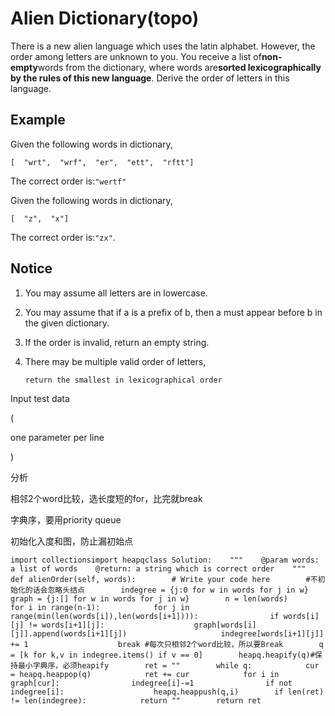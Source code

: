 # Alien Dictionary\(topo\)

There is a new alien language which uses the latin alphabet. However, the order among letters are unknown to you. You receive a list of**non-empty**words from the dictionary, where words are**sorted lexicographically by the rules of this new language**. Derive the order of letters in this language.

## Example

Given the following words in dictionary,

```text
[  "wrt",  "wrf",  "er",  "ett",  "rftt"]
```

The correct order is:`"wertf"`

Given the following words in dictionary,

```text
[  "z",  "x"]
```

The correct order is:`"zx"`.

## Notice

1. You may assume all letters are in lowercase.
2. You may assume that if a is a prefix of b, then a must appear before b in the given dictionary.
3. If the order is invalid, return an empty string.
4. There may be multiple valid order of letters,

   `return the smallest in lexicographical order`

Input test data

\(

one parameter per line

\)

分析

相邻2个word比较，选长度短的for，比完就break

字典序，要用priority queue

初始化入度和图，防止漏初始点

```text
import collectionsimport heapqclass Solution:    """    @param words: a list of words    @return: a string which is correct order    """    def alienOrder(self, words):        # Write your code here        #不初始化的话会忽略头结点        indegree = {j:0 for w in words for j in w}        graph = {j:[] for w in words for j in w}        n = len(words)        for i in range(n-1):            for j in range(min(len(words[i]),len(words[i+1]))):                if words[i][j] != words[i+1][j]:                    graph[words[i][j]].append(words[i+1][j])                     indegree[words[i+1][j]] += 1                    break #每次只相邻2个word比较，所以要Break        q = [k for k,v in indegree.items() if v == 0]        heapq.heapify(q)#保持最小字典序，必须heapify        ret = ""        while q:            cur = heapq.heappop(q)            ret += cur            for i in graph[cur]:                indegree[i]-=1                if not indegree[i]:                    heapq.heappush(q,i)        if len(ret) != len(indegree):            return ""        return ret
```

